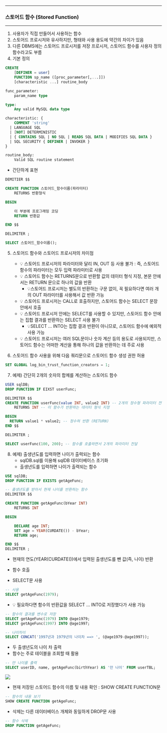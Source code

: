 -----
### 스토어드 함수 (Stored Function)
-----
1. 사용자가 직접 만들어서 사용하는 함수
2. 스토어드 프로시저와 유사하지만, 형태와 사용 용도에 약간의 차이가 있음
3. 다른 DBMS에는 스토어드 프로시저를 저장 프로시저, 스토어드 함수를 사용자 정의 함수라고도 부름
4. 기본 정의
```sql
CREATE
    [DEFINER = user]
    FUNCTION sp_name ([proc_parameter[,...]])
    [characteristic ...] routine_body

func_parameter:
    param_name type

type:
    Any valid MySQL data type

characteristic: {
    COMMENT 'string'
  | LANGUAGE SQL
  | [NOT] DETERMINISTIC
  | { CONTAINS SQL | NO SQL | READS SQL DATA | MODIFIES SQL DATA }
  | SQL SECURITY { DEFINER | INVOKER }
}

routine_body:
    Valid SQL routine statement
```
  - 간단하게 표현
```sql
DEMITIER $$

CREATE FUNCTION 스토어드_함수이름(파라미터)
    RETURNS 반환형식

BEGIN

    이 부분에 프로그래밍 코딩
    RETURN 반환값

END $$

DELIMITER ;

SELECT 스토어드_함수이름();
```

5. 스토어드 함수와 스토어드 프로시저의 차이점
   - 💡 스토어드 프로시저의 파라미터와 달리 IN, OUT 등 사용 불가 : 즉, 스토어드 함수의 파라미터는 모두 입력 파라미터로 사용
   - 💡 스토어드 함수는 RETURNS문으로 반환할 값의 데이터 형식 지정, 본문 안에서는 RETURN 문으로 하나의 값을 반환
     + 💡스토어드 프로시저는 별도의 반환하는 구문 없이, 꼭 필요하다면 여러 개의 OUT 파라미터를 사용해서 값 반환 가능
   - 💡 스토어드 프로시저는 CALL로 호출하지만, 스토어드 함수는 SELECT 문장 안에서 호출
   - 💡 스토어드 프로시저 안에는 SELECT를 사용할 수 있지만, 스토어드 함수 안에는 집합 결과를 반환하는 SELECT 사용 불가
     + 💡SELECT ... INTO는 집합 결과 반환이 아니므로, 스토어드 함수에 예외적 사용 가능
   - 💡 스토어드 프로시저는 여러 SQL문이나 숫자 계산 등의 용도로 사용되지만, 스토어드 함수는 어떠한 계산을 통해 하나의 값을 반환하는 데 주로 사용

6. 스토어드 함수 사용을 위해 다음 쿼리문으로 스토어드 함수 생성 권한 허용
```sql
SET GLOBAL log_bin_trust_function_creators = 1;
```

7. 예제) 간단히 2개의 숫자의 합께를 계산하는 스토어드 함수
```sql
USER sqlDB;
DROP FUNCTION IF EIXST userFunc;

DELIMITER $$
CREATE FUNCTION userFunc(value INT, value2 INT) -- 2개의 정수형 파라미터 전달
    RETURNS INT -- 이 함수가 반환하는 데이터 형식 지정

BEGIN
  RETURN value1 * value2; -- 정수혀 반환 (RETURN)
END $$

DELIMITER ;
```
```sql
SELECT userFunc(100, 200); -- 함수를 호출하면서 2개의 파라미터 전달
```

8. 예제) 출생년도를 입력하면 나이가 출력되는 함수
   - sqlDB.sql를 이용해 sqlDB 데이터베이스 초기화
   - 출생년도를 입력하면 나이가 출력되는 함수
```sql
USE sqlDB;
DROP FUNCTION IF EXISTS getAgeFunc;

-- 출생년도를 받아서 현재 나이를 반환하는 함수
DELIMITER $$

CREATE FUNCTION getAgeFunc(bYear INT)
    RETURNS INT

BEGIN

    DECLARE age INT;
    SET age = YEAR(CURDATE()) - bYear;
    RETURN age;

END $$
DELIMITER ;
```
  - 현재의 연도(YEAR(CURDATE())에서 입력된 출생년도를 뺀 값(즉, 나이) 반환

  - 함수 호출
  - SELECT문 사용
```sql
-- 사용
SELECT getAgeFunc(1979);
```

  - 💡 필요하다면 함수의 반환값을 SELECT ... INTO로 저장했다가 사용 가능
```sql
-- 함수의 결과를 변수로 저장
SELECT getAgeFunc(1979) INTO @age1979;
SELECT getAgeFunc(1997) INTO @age1997;

-- 나이차이
SELECT CONCAT('1997년과 1979년의 나이차 ==> ', (@age1979-@age1997));
```

  - 두 출생년도의 나이 차 출력
  - 함수는 주로 테이블을 조회할 때 활용
```sql
-- 만 나이를 출력
SELECT userID, name, getAgeFunc(birthYear) AS '만 나이' FROM userTBL;
```
<div algin="center">
<img src="https://github.com/user-attachments/assets/b3d5c128-b254-467e-9b29-0c8b3f01e54c">
</div>

  - 현재 저장된 스토어드 함수의 이름 및 내용 확인 : SHOW CREATE FUNCTION문
```sql
-- 함수의 내용 보기
SHOW CREATE FUNCTION getAgeFunc;
```

  - 삭제는 다른 데이터베이스 개체와 동일하게 DROP문 사용
```sql
-- 함수 삭제
DROP FUNCTION getAgeFunc;
```


